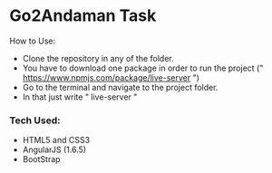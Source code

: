 # Go2Andaman Task

How to Use:

 * Clone the repository in any of the folder.
 * You have to download one package in order to run the project (" https://www.npmjs.com/package/live-server ")
 * Go to the terminal and navigate to the project folder.
 * In that just write " live-server "

### Tech Used:

* HTML5 and CSS3
 * AngularJS (1.6.5)
 * BootStrap
